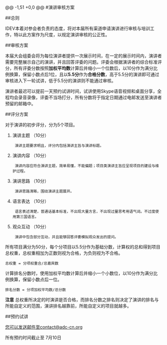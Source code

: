 @@ -1,51 +0,0 @@
#演讲审核方案

##总则

IDEV本着对参会者负责的态度，将对本届所有渠道申请演讲进行审核与培训工作，特以此方案作为尺度，以规定演讲审核的公正性。

##审核方案

本届大会组委会将为每位演讲者提供一次展示时间，在一定的展示时间内，演讲者需要完整展示自己的演讲，并且回答评委的问题。评委会根据演讲者的综合标准评分，所有评委分数按照**加权平均数**计算后并缩小一个位数后，以10分作为满分比例换算，保留小数点后1位，且以**5.5分**作为**合格分数**，高于5.5分的演讲即可通过审核进入下一轮试讲，低于5.5分的演讲则不能通过审核。

演讲者最迟可以提前一天预约试讲时间，试讲使用Skype语音视频和桌面分享，全程均会录音录像，评委不当场打分，所有分数将于指定日期通过电邮发送至演讲者预留的邮箱中。

##评分方案

对于演讲的初步评分，分为5个项目。

1. 演讲主题    （10分）

		演讲主题要求明且，评分内包括演讲主旨与演讲标题。

2. 演讲内容    （10分）

		演讲内容应符合演讲主题，简单易懂，不能偏题；项目类演讲主旨应呈现项目的建设与维护过程。

3. 演讲思路    （10分）

		演讲思路清晰，围绕演讲主题展开。
		
4. 语言表达    （10分）

		语言表述清楚，普通话基本标准，不出现大量方言，不出现过量思考用语气词。不过度使用第三国语言。
		
5. 观众互动    （10分）

		演讲中包含部分互动，并且能够回答评委模拟观众发出的提问。
		
所有项目满分为50分，每个分项目以5.5分作为基础分数，计算权的总和得到项目总权重，总权重相加为正数则视为合格，为负则视为不合格。

    总权重 = 分项权重合/总嘉宾数

计算排名分数时，使用加权平均数计算后并缩小一个小数位，以10分作为满分比例换算，保留小数点后一位。

    排名分数 = 分项加权平均数/总分数
    
**注意**    总权重所决定的时演讲是否合格，而排名分数之排名则决定了演讲的排名与所能自定义的范围，演讲排名越靠前，所能自定义的项目就越多。

##预约试讲

您可以发送邮件至contact@adc-cn.org

所有预约时间截止至 7月10日

